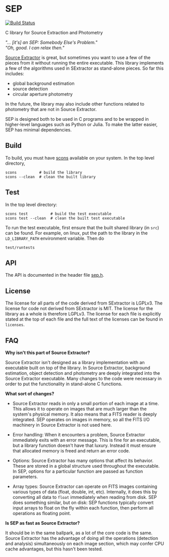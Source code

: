 SEP
===

[![Build Status](https://api.travis-ci.org/kbarbary/sep.svg?branch=master)](https://travis-ci.org/kbarbary/sep)

C library for Source Extraction and Photometry

*"... [it's] an SEP: Somebody Else's Problem."  
"Oh, good. I can relax then."*

[Source Extractor](http://www.astromatic.net/software/sextractor) is
great, but sometimes you want to use a few of the pieces from it
without running the entire executable. This library implements a few
of the algorithms used in SExtractor as stand-alone pieces. So far
this includes:

* global background estimation
* source detection
* circular aperture photometry

In the future, the library may also include other functions
related to photometry that are not in Source Extractor.

SEP is designed both to be used in C programs and to be wrapped in
higher-level languages such as Python or Julia. To make the latter
easier, SEP has minimal dependencies.

Build
-----

To build, you must have [scons](http://scons.org/) available on your
system. In the top level directory,

```
scons          # build the library
scons --clean  # clean the built library
```

Test
----

In the top level directory:

```
scons test          # build the test executable
scons test --clean  # clean the built test executable
```

To run the test executable, first ensure that the built shared library
(in `src`) can be found. For example, on linux, put the path to the
library in the `LD_LIBRARY_PATH` environment variable. Then do

```
test/runtests
```

API
---

The API is documented in the header file [sep.h](src/sep.h).

License
-------

The license for all parts of the code derived from SExtractor is
LGPLv3. The license for code not derived from SExtractor is MIT. The
license for the library as a whole is therefore LGPLv3. The license
for each file is explicitly stated at the top of each file and the
full text of the licenses can be found in `licenses`.

FAQ
---

**Why isn't this part of Source Extractor?**

Source Extractor isn't designed as a library implementation with an
executable built on top of the library. In Source Extractor, background
estimation, object detection and photometry are deeply integrated into the
Source Extractor executable. Many changes to the code were necessary in
order to put the functionality in stand-alone C functions.

**What sort of changes?**

- Source Extractor reads in only a small portion of each image at a time.
  This allows it to operate on images that are much larger than the system's
  physical memory. It also means that a FITS reader is deeply integrated.
  SEP operates on images in memory, so all the FITS I/O machinery
  in Source Extractor is not used here.

- Error handling: When it encounters a problem, Source Extractor
  immediately exits with an error message. This is fine for an
  executable, but a library function doesn't have that luxury. Instead
  it must ensure that allocated memory is freed and return an error
  code.

- Options: Source Extractor has many options that affect its behavior. These
  are stored in a global structure used throughout the executable. In SEP,
  options for a particular function are passed as function parameters.

- Array types: Source Extractor can operate on FITS images containing various
  types of data (float, double, int, etc). Internally, it does this by
  converting all data to `float` immediately when reading from disk.
  SEP does something similar, but on disk: SEP functions typically convert
  input arrays to float on the fly within each function, then perform
  all operations as floating point.

**Is SEP as fast as Source Extractor?**

It should be in the same ballpark, as a lot of the core code is the
same.  Source Extractor has the advantage of doing all the operations
(detection and analysis) simultaneously on each image section, which
may confer CPU cache advantages, but this hasn't been tested.
